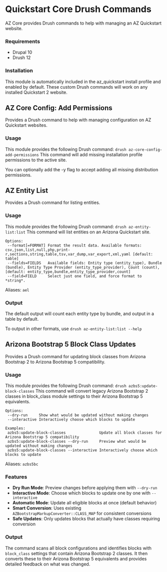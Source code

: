 # Quickstart Core Drush Commands
AZ Core provides Drush commands to help with managing an AZ Quickstart website.

### Requirements

- Drupal 10
- Drush 12

### Installation

This module is automatically included in the az_quickstart install profile and enabled by default.
These custom Drush commands will work on any installed Quickstart 2 website.

## AZ Core Config: Add Permissions

Provides a Drush command to help with managing configuration on AZ Quickstart websites.

### Usage
This module provides the following Drush command:
`drush az-core-config-add-permissions`
This command will add missing installation profile permissions to the active site.

You can optionally add the -y flag to accept adding all missing distribution permissions.

## AZ Entity List

Provides a Drush command for listing entities.

### Usage

This module provides the following Drush command:
`drush az-entity-list:list`
This command will list entities on an Arizona Quickstart site.

```
Options:
 --format[=FORMAT] Format the result data. Available formats: csv,json,list,null,php,print-r,sections,string,table,tsv,var_dump,var_export,xml,yaml [default: table]
 --fields=FIELDS   Available fields: Entity type (entity_type), Bundle (bundle), Entity Type Provider (entity_type_provider), Count (count), [default: entity_type,bundle,entity_type_provider,count]
 --field=FIELD     Select just one field, and force format to *string*.
```

Aliases: `ael`

### Output

The default output will count each entity type by bundle, and output in a table by default.

To output in other formats, use `drush az-entity-list:list --help`

## Arizona Bootstrap 5 Block Class Updates

Provides a Drush command for updating block classes from Arizona Bootstrap 2 to Arizona Bootstrap 5 compatibility.

### Usage

This module provides the following Drush command:
`drush azbs5:update-block-classes`
This command will convert legacy Arizona Bootstrap 2 classes in block_class module settings to their Arizona Bootstrap 5 equivalents.

```
Options:
 --dry-run     Show what would be updated without making changes
 --interactive Interactively choose which blocks to update

Examples:
 azbs5:update-block-classes               Update all block classes for Arizona Bootstrap 5 compatibility
 azbs5:update-block-classes --dry-run     Preview what would be updated without making changes
 azbs5:update-block-classes --interactive Interactively choose which blocks to update
```

Aliases: `azbs5bc`

### Features

- **Dry Run Mode**: Preview changes before applying them with `--dry-run`
- **Interactive Mode**: Choose which blocks to update one by one with `--interactive`
- **Automatic Mode**: Update all eligible blocks at once (default behavior)
- **Smart Conversion**: Uses existing `AZBootstrapMarkupConverter::CLASS_MAP` for consistent conversions
- **Safe Updates**: Only updates blocks that actually have classes requiring conversion

### Output

The command scans all block configurations and identifies blocks with `block_class` settings that contain Arizona Bootstrap 2 classes. It then converts these to their Arizona Bootstrap 5 equivalents and provides detailed feedback on what was changed.


